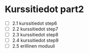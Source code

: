 # Kurssitiedot part2

- [ ] 2.1 kurssitiedot step6
- [ ] 2.2 kurssitiedot step7
- [ ] 2.3 kurssitiedot step8
- [ ] 2.4 kurssitiedot step9
- [ ] 2.5 erillinen moduuli
